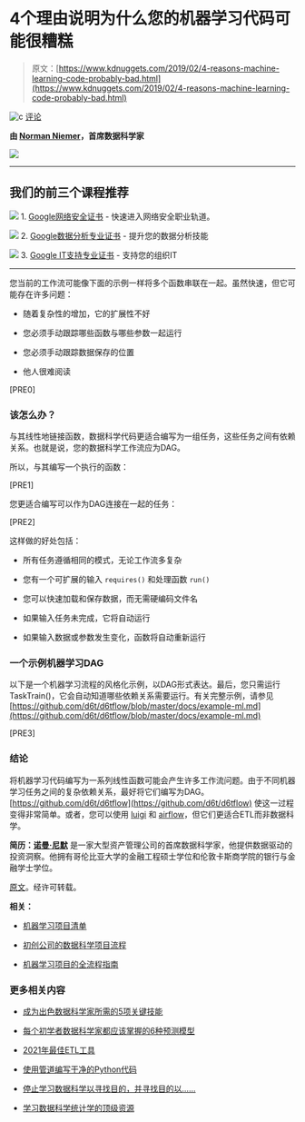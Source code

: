 # 4个理由说明为什么您的机器学习代码可能很糟糕

> 原文：[https://www.kdnuggets.com/2019/02/4-reasons-machine-learning-code-probably-bad.html](https://www.kdnuggets.com/2019/02/4-reasons-machine-learning-code-probably-bad.html)

![c](../Images/3d9c022da2d331bb56691a9617b91b90.png) [评论](#comments)

**由 [Norman Niemer](https://www.linkedin.com/in/normanniemer/)，首席数据科学家**

![](../Images/6d51fa847ff4f19caeef7e4e039566a7.png)

* * *

## 我们的前三个课程推荐

![](../Images/0244c01ba9267c002ef39d4907e0b8fb.png) 1\. [Google网络安全证书](https://www.kdnuggets.com/google-cybersecurity) - 快速进入网络安全职业轨道。

![](../Images/e225c49c3c91745821c8c0368bf04711.png) 2\. [Google数据分析专业证书](https://www.kdnuggets.com/google-data-analytics) - 提升您的数据分析技能

![](../Images/0244c01ba9267c002ef39d4907e0b8fb.png) 3\. [Google IT支持专业证书](https://www.kdnuggets.com/google-itsupport) - 支持您的组织IT

* * *

您当前的工作流可能像下面的示例一样将多个函数串联在一起。虽然快速，但它可能存在许多问题：

+   随着复杂性的增加，它的扩展性不好

+   您必须手动跟踪哪些函数与哪些参数一起运行

+   您必须手动跟踪数据保存的位置

+   他人很难阅读

[PRE0]

### 该怎么办？

与其线性地链接函数，数据科学代码更适合编写为一组任务，这些任务之间有依赖关系。也就是说，您的数据科学工作流应为DAG。

所以，与其编写一个执行的函数：

[PRE1]

您更适合编写可以作为DAG连接在一起的任务：

[PRE2]

这样做的好处包括：

+   所有任务遵循相同的模式，无论工作流多复杂

+   您有一个可扩展的输入 `requires()` 和处理函数 `run()`

+   您可以快速加载和保存数据，而无需硬编码文件名

+   如果输入任务未完成，它将自动运行

+   如果输入数据或参数发生变化，函数将自动重新运行

### 一个示例机器学习DAG

以下是一个机器学习流程的风格化示例，以DAG形式表达。最后，您只需运行 TaskTrain()，它会自动知道哪些依赖关系需要运行。有关完整示例，请参见 [https://github.com/d6t/d6tflow/blob/master/docs/example-ml.md](https://github.com/d6t/d6tflow/blob/master/docs/example-ml.md)

[PRE3]

### 结论

将机器学习代码编写为一系列线性函数可能会产生许多工作流问题。由于不同机器学习任务之间的复杂依赖关系，最好将它们编写为DAG。[https://github.com/d6t/d6tflow](https://github.com/d6t/d6tflow) 使这一过程变得非常简单。或者，您可以使用 [luigi](https://github.com/spotify/luigi) 和 [airflow](https://airflow.apache.org/)，但它们更适合ETL而非数据科学。

**简历：[诺曼·尼默](https://www.linkedin.com/in/normanniemer/)** 是一家大型资产管理公司的首席数据科学家，他提供数据驱动的投资洞察。他拥有哥伦比亚大学的金融工程硕士学位和伦敦卡斯商学院的银行与金融学士学位。

[原文](https://gist.github.com/d6tdev/44083e201104006b05be7f2ed5eeb5f9)。经许可转载。

**相关：**

+   [机器学习项目清单](/2018/12/machine-learning-project-checklist.html)

+   [初创公司的数据科学项目流程](/2019/01/data-science-project-flow-startups.html)

+   [机器学习项目的全流程指南](/2019/01/end-to-end-guide-machine-learning-project.html)

### 更多相关内容

+   [成为出色数据科学家所需的5项关键技能](https://www.kdnuggets.com/2021/12/5-key-skills-needed-become-great-data-scientist.html)

+   [每个初学者数据科学家都应该掌握的6种预测模型](https://www.kdnuggets.com/2021/12/6-predictive-models-every-beginner-data-scientist-master.html)

+   [2021年最佳ETL工具](https://www.kdnuggets.com/2021/12/mozart-best-etl-tools-2021.html)

+   [使用管道编写干净的Python代码](https://www.kdnuggets.com/2021/12/write-clean-python-code-pipes.html)

+   [停止学习数据科学以寻找目的，并寻找目的以……](https://www.kdnuggets.com/2021/12/stop-learning-data-science-find-purpose.html)

+   [学习数据科学统计学的顶级资源](https://www.kdnuggets.com/2021/12/springboard-top-resources-learn-data-science-statistics.html)
